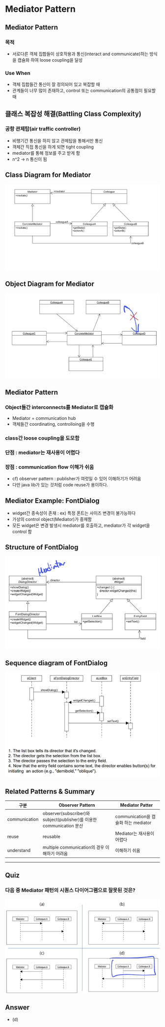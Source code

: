 # Mediator Pattern

## Mediator Pattern
### 목적
 - 서로다른 객체 집합들이 상호작용과 통신(interact and communicate)하는 방식을 캡슐화 하여 loose coupling을 달성
### Use When
 - 객체 집합들간 통신이 잘 정의되어 있고 복잡할 때
 - 관계들이 너무 많이 존재하고, control 또는 communication의 공통점이 필요할 때

## 클래스 복잡성 해결(Battling Class Complexity)
### 공항 관제탑(air traffic controller)
 - 비행기간 통신을 하지 않고 관제탑을 통해서만 통신
 - 객체간 직접 통신을 하게 되면 tight coupling
 - mediator를 통해 정보를 주고 받게 함
 - n^2 -> n 통신이 됨

## Class Diagram for Mediator
![](/../img/58.jpg)

## Object Diagram for Mediator
![](/../img/59.jpg)

## Mediator Pattern
### Object들간 interconnects를 Mediator로 캡슐화
 - Mediator = communication hub
 - 객체들간 coordinating, controlloing을 수행 
### class간 loose coupling을 도모함
### 단점 : mediator는 재사용이 어렵다
### 장점 : communication flow 이해가 쉬움
 - cf) observer pattern : publisher가 여럿일 수 있어 이해하기가 어려움
 - 다만 java lib가 있는 것처럼 code reuse가 용이하다.

## Mediator Example: FontDialog
 - widget간 종속성이 존재 : ex) 특정 폰트는 사이즈 변경이 불가능하다
 - 가상의 control object(Mediator)가 중재함
 - 모든 widget은 변경 발생시 mediator를 호출하고, mediator가 각 widget을 control 함

## Structure of FontDialog
![](/../img/60.jpg)

## Sequence diagram of FontDialog
![](/../img/61.jpg)

## Related Patterns & Summary
 구분| Observer Pattern                                               | Mediator Patter
---|----------------------------------------------------------------|---
communication | observer(subscriber)와 subject(publisher)를 이용한 communication 분산 | communication을 캡슐화 하는 mediator 
reuse | reusable                                                       | Mediator는 재사용이 어렵다
understand | multiple communication의 경우 이해하기 어려움                            | 이해하기 쉬움

---
## Quiz
### 다음 중 Mediator 패턴의 시퀀스 다이어그램으로 잘못된 것은?
![](/../img/62.jpg)

## Answer
 - (d)
